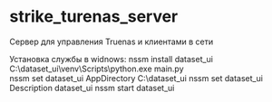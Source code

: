 # strike_turenas_server
Сервер для управления Truenas и клиентами в сети

Установка службы в widnows:
nssm install dataset_ui C:\dataset_ui\venv\Scripts\python.exe main.py  
nssm set dataset_ui AppDirectory C:\dataset_ui
nssm set dataset_ui Description dataset_ui
nssm start dataset_ui

